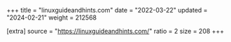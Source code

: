 +++
title = "linuxguideandhints.com"
date = "2022-03-22"
updated = "2024-02-21"
weight = 212568

[extra]
source = "https://linuxguideandhints.com/"
ratio = 2
size = 208
+++
